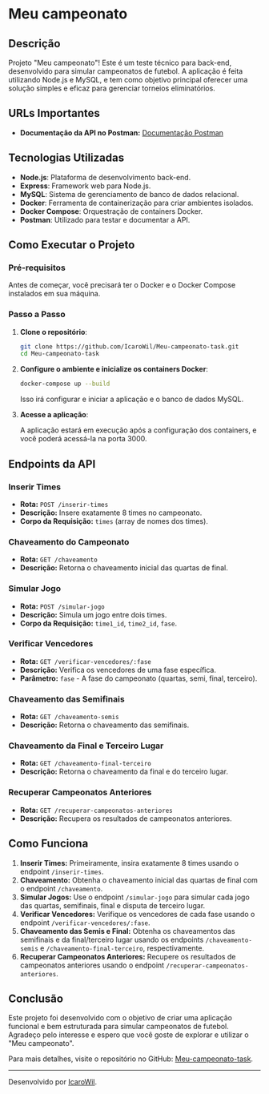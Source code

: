 # Meu campeonato

## Descrição

Projeto "Meu campeonato"! Este é um teste técnico para back-end, desenvolvido para simular campeonatos de futebol. A aplicação é feita utilizando Node.js e MySQL, e tem como objetivo principal oferecer uma solução simples e eficaz para gerenciar torneios eliminatórios.

## URLs Importantes

- **Documentação da API no Postman:** [Documentação Postman](https://documenter.getpostman.com/view/34454830/2sA3kVjM6G)

## Tecnologias Utilizadas

- **Node.js**: Plataforma de desenvolvimento back-end.
- **Express**: Framework web para Node.js.
- **MySQL**: Sistema de gerenciamento de banco de dados relacional.
- **Docker**: Ferramenta de containerização para criar ambientes isolados.
- **Docker Compose**: Orquestração de containers Docker.
- **Postman**: Utilizado para testar e documentar a API.

## Como Executar o Projeto

### Pré-requisitos

Antes de começar, você precisará ter o Docker e o Docker Compose instalados em sua máquina.

### Passo a Passo

1. **Clone o repositório**:

    ```bash
    git clone https://github.com/IcaroWil/Meu-campeonato-task.git
    cd Meu-campeonato-task
    ```

2. **Configure o ambiente e inicialize os containers Docker**:

    ```bash
    docker-compose up --build
    ```

    Isso irá configurar e iniciar a aplicação e o banco de dados MySQL.

3. **Acesse a aplicação**:

    A aplicação estará em execução após a configuração dos containers, e você poderá acessá-la na porta 3000.

## Endpoints da API

### Inserir Times

- **Rota:** `POST /inserir-times`
- **Descrição:** Insere exatamente 8 times no campeonato.
- **Corpo da Requisição:** `times` (array de nomes dos times).

### Chaveamento do Campeonato

- **Rota:** `GET /chaveamento`
- **Descrição:** Retorna o chaveamento inicial das quartas de final.

### Simular Jogo

- **Rota:** `POST /simular-jogo`
- **Descrição:** Simula um jogo entre dois times.
- **Corpo da Requisição:** `time1_id`, `time2_id`, `fase`.

### Verificar Vencedores

- **Rota:** `GET /verificar-vencedores/:fase`
- **Descrição:** Verifica os vencedores de uma fase específica.
- **Parâmetro:** `fase` - A fase do campeonato (quartas, semi, final, terceiro).

### Chaveamento das Semifinais

- **Rota:** `GET /chaveamento-semis`
- **Descrição:** Retorna o chaveamento das semifinais.

### Chaveamento da Final e Terceiro Lugar

- **Rota:** `GET /chaveamento-final-terceiro`
- **Descrição:** Retorna o chaveamento da final e do terceiro lugar.

### Recuperar Campeonatos Anteriores

- **Rota:** `GET /recuperar-campeonatos-anteriores`
- **Descrição:** Recupera os resultados de campeonatos anteriores.

## Como Funciona

1. **Inserir Times:** Primeiramente, insira exatamente 8 times usando o endpoint `/inserir-times`.
2. **Chaveamento:** Obtenha o chaveamento inicial das quartas de final com o endpoint `/chaveamento`.
3. **Simular Jogos:** Use o endpoint `/simular-jogo` para simular cada jogo das quartas, semifinais, final e disputa de terceiro lugar.
4. **Verificar Vencedores:** Verifique os vencedores de cada fase usando o endpoint `/verificar-vencedores/:fase`.
5. **Chaveamento das Semis e Final:** Obtenha os chaveamentos das semifinais e da final/terceiro lugar usando os endpoints `/chaveamento-semis` e `/chaveamento-final-terceiro`, respectivamente.
6. **Recuperar Campeonatos Anteriores:** Recupere os resultados de campeonatos anteriores usando o endpoint `/recuperar-campeonatos-anteriores`.

## Conclusão

Este projeto foi desenvolvido com o objetivo de criar uma aplicação funcional e bem estruturada para simular campeonatos de futebol. Agradeço pelo interesse e espero que você goste de explorar e utilizar o "Meu campeonato".

Para mais detalhes, visite o repositório no GitHub: [Meu-campeonato-task](https://github.com/IcaroWil/Meu-campeonato-task.git).

---

Desenvolvido por [IcaroWil](https://github.com/IcaroWil).